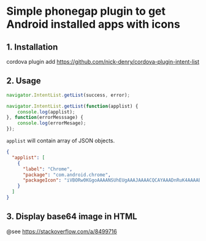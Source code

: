 # Simple phonegap plugin to get Android installed apps with icons

## 1. Installation

cordova plugin add https://github.com/nick-denry/cordova-plugin-intent-list

## 2. Usage

```js
navigator.IntentList.getList(success, error);
```

```js
navigator.IntentList.getList(function(applist) {
    console.log(applist);    
}, function(errorMesssage) {
    console.log(errorMesage);
});
```

`applist` will contain array of JSON objects.

```json
{
  "applist": [
    {
      "label": "Chrome",
      "package": "com.android.chrome",
      "packageIcon": "iVBORw0KGgoAAAANSUhEUgAAAJAAAACQCAYAAADnRuK4AAAABHNCSVQICAgIfAhkiAAAIABJREF..."
    }
  ]
}
```

## 3. Display base64 image in HTML

@see https://stackoverflow.com/a/8499716

